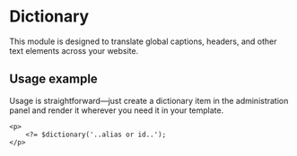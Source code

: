 Dictionary
======

This module is designed to translate global captions, headers, and other text elements across your website.

## Usage example

Usage is straightforward—just create a dictionary item in the administration panel and render it wherever you need it in your template.

    <p>
        <?= $dictionary('..alias or id..'); 
    </p>